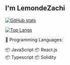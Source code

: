 <h2>I'm LemondeZachi</h2>



<!--START_SECTION:waka-->

[![GitHub stats](https://github-readme-stats.vercel.app/api?username=memoriaXII&&count_private=true&show_icons=true)](https://github.com/anuraghazra/github-readme-stats)

[![Top Langs](https://github-readme-stats.vercel.app/api/top-langs/?username=memoriaXII&hide=css,html&layout=compact)](https://github.com/anuraghazra/github-readme-stats)

💬 Programming Languages:

📦 JavaScript 📦 React.js    
📦 Typescript
📦 Solidity

